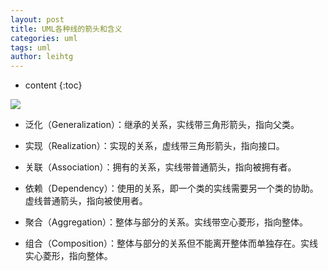 ```yaml
---
layout: post
title: UML各种线的箭头和含义
categories: uml
tags: uml
author: leihtg
---
```


* content
{:toc}



![]({{site.baseurl}}/assets/20200930/uml.png)  

+ 泛化（Generalization）：继承的关系，实线带三角形箭头，指向父类。

* 实现（Realization）：实现的关系，虚线带三角形箭头，指向接口。

* 关联（Association）：拥有的关系，实线带普通箭头，指向被拥有者。

* 依赖（Dependency）：使用的关系，即一个类的实线需要另一个类的协助。虚线普通箭头，指向被使用者。

* 聚合（Aggregation）：整体与部分的关系。实线带空心菱形，指向整体。

* 组合（Composition）：整体与部分的关系但不能离开整体而单独存在。实线实心菱形，指向整体。